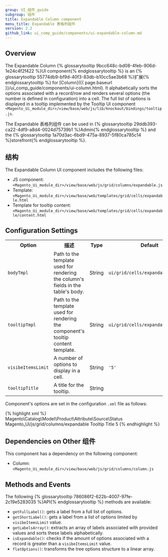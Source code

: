 ```yaml
---
group: UI_组件_guide
subgroup: 组件
title: Expandable Column сomponent
menu_title: Expandable 表格列组件
version: 2.2
github_link: ui_comp_guide/components/ui-expandable-column.md
---
```


## Overview
The Expandable Column {% glossarytooltip 9bcc648c-bd08-4feb-906d-1e24c4f2f422 %}UI component{% endglossarytooltip %} is an {% glossarytooltip 55774db9-bf9d-40f3-83db-b10cc5ae3b68 %}扩展{% endglossarytooltip %} for [Column]({{ page.baseurl }}/ui_comp_guide/components/ui-column.html). It alphabetically sorts the options associated with a record/row and renders several options (the number is defined in configuration) into a cell. The full list of options is displayed in a tooltip implemented by the Tooltip UI component `<Magento_Ui_module_dir>/view/base/web/js/lib/knockout/bindings/tooltip.js`.

The Expandable 表格列组件 can be used in {% glossarytooltip 29ddb393-ca22-4df9-a8d4-0024d75739b1 %}Admin{% endglossarytooltip %} and the {% glossarytooltip 1a70d3ac-6bd9-475a-8937-5f80ca785c14 %}storefront{% endglossarytooltip %}.

## 结构

The Expandable Column UI component includes the following files:

- JS component: `<Magento_Ui_module_dir>/view/base/web/js/grid/columns/expandable.js`
- Template: `<Magento_Ui_module_dir>/view/base/web/templates/grid/cells/expandable.html`
- Template for tooltip content: `<Magento_Ui_module_dir>/view/base/web/templates/grid/cells/expandable/content.html`

## Configuration Settings

<table>
    <tr>
        <th>Option</th>
        <th>描述</th>
        <th>Type</th>
        <th>Default</th>
    </tr>
    <tr>
        <td><code>bodyTmpl</code></td>
        <td>Path to the template used for rendering the column's fields in the table's body.</td>
        <td>String</td>
        <td><code>ui/grid/cells/expandable</code></td>
    </tr>
    <tr>
        <td><code>tooltipTmpl</code></td>
        <td>Path to the template used for rendering the component's tooltip content template.</td>
        <td>String</td>
        <td><code>ui/grid/cells/expandable/content</code></td>
    </tr>
    <tr>
        <td><code>visibeItemsLimit</code></td>
        <td>A number of options to display in a cell.</td>
        <td>String</td>
        <td><code>'5'</code></td>
    </tr>
    <tr>
        <td><code>tooltipTitle</code></td>
        <td>A title for the tooltip.</td>
        <td>String</td>
        <td></td>
    </tr>
</table>

Component's options are set in the configuration `.xml` file as follows:

{% highlight xml %}
<column name="ids" class="Magento\Ui\Component\MassAction\Columns\Column">
    <argument name="data" xsi:type="array">
        <item name="options" xsi:type="object">Magento\Catalog\Model\Product\Attribute\Source\Status</item>
        <item name="config" xsi:type="array">
            <item name="component" xsi:type="string">Magento_Ui/js/grid/columns/expandable</item>
            <item name="tooltipTitle" xsi:type="string">Tooltip Title</item>
            <item name="visibeItemsLimit" xsi:type="number">5</item>
        </item>
    </argument>
</column>
{% endhighlight %}

## Dependencies on Other 组件

This component has a dependency on the following component:

* Column: `<Magento_Ui_module_dir>/view/base/web/js/grid/columns/column.js`

## Methods and Events

The following {% glossarytooltip 786086f2-622b-4007-97fe-2c19e5283035 %}API{% endglossarytooltip %} methods are available:

- `getFullLabel()`: gets a label from a full list of options.
- `getShortLabel()`: gets a label from a list of options limited by `visibeItemsLimit` value.
- `getLabelsArray()`: extracts an array of labels associated with provided values and sorts these labels alphabetically.
- `isExpandable()`: checks if the amount of options associated with a record is greater than a `visibeItemsLimit` value.
- `flatOptions()`: transforms the tree options structure to a linear array.
